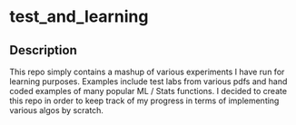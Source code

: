 # test_and_learning

## Description
This repo simply contains a mashup of various experiments I have run for learning purposes. Examples include test labs from various pdfs and hand coded examples of many popular ML / Stats functions. I decided to create this repo in order to keep track of my progress in terms of implementing various algos by scratch.
